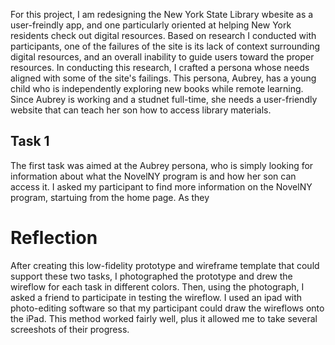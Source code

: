 For this project, I am redesigning the New York State Library wbesite as a user-freindly app, and one particularly oriented at helping New York residents check out digital resources. Based on research I conducted with participants, one of the failures of the site is its lack of context surrounding digital resources, and an overall inability to guide users toward the proper resources. 
In conducting this research, I crafted a persona whose needs aligned with some of the site's failings. This persona, Aubrey, has a young child who is independently exploring new books while remote learning. Since Aubrey is working and a studnet full-time, she needs a user-friendly website that can teach her son how to access library materials. 

## Task 1
The first task was aimed at the Aubrey persona, who is simply looking for information about what the NovelNY program is and how her son can access it. I asked my participant to find more information on the NovelNY program, startuing from the home page. As they 





# Reflection
After creating this low-fidelity prototype and wireframe template that could support these two tasks, I photographed the prototype and drew the wireflow for each task in different colors. Then, using the photograph, I asked a friend to participate in testing the wireflow. I used an ipad with photo-editing software so that my participant could draw the wireflows onto the iPad. This method worked fairly well, plus it allowed me to take several screeshots of their progress. 
